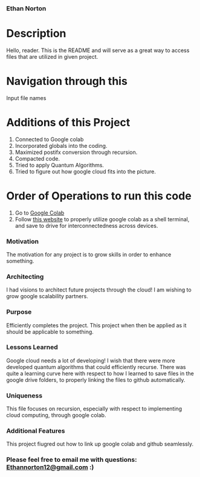 ### Ethan Norton

# Description 

Hello, reader. This is the README and will serve as a great way to access files that are utilized in given project.

# Navigation through this 

Input file names

# Additions of this Project 

1. Connected to Google colab
2. Incorporated globals into the coding.
3. Maximized postifx conversion through recursion.
4. Compacted code.
5. Tried to apply Quantum Algorithms.
6. Tried to figure out how google cloud fits into the picture. 

# Order of Operations to run this code

1. Go to [Google Colab](https://colab.research.google.com/) 
2. Follow [this website](https://medium.com/analytics-vidhya/how-to-use-google-colab-with-github-via-google-drive-68efb23a42d) to properly utilize google colab as a shell terminal, and save to drive for interconnectedness across devices.
 
 ### Motivation 
 
The motivation for any project is to grow skills in order to enhance something. 
  
 ### Architecting 

I had visions to architect future projects through the cloud! I am wishing to grow google scalability partners. 

### Purpose

Efficiently completes the project. This project when then be applied as it should be applicable to something. 

### Lessons Learned

Google cloud needs a lot of developing! I wish that there were more developed quantum algorithms that could efficiently recurse.
There was quite a learning curve here with respect to how I learned to save files in the google drive folders, to properly linking the files to github automatically.

### Uniqueness

This file focuses on recursion, especially with respect to implementing cloud computing, through google colab. 

### Additional Features

This project fiugred out how to link up google colab and github seamlessly.

### Please feel free to email me with questions: Ethannorton12@gmail.com :)

